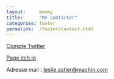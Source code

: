 ```yaml
---
layout:		mommy
title:  	"Me contacter"
categories: footer
permalink: 	/footer/contact.html
---
```


[Compte Twitter](https://twitter.com)

[Page itch.io](https://itch.io)

Adresse mail : leslie.astier@machin.com